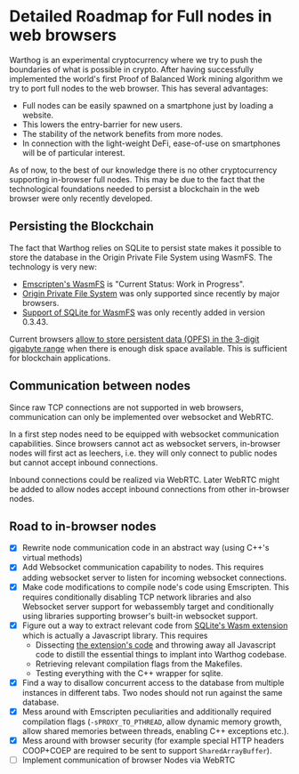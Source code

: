 # Detailed Roadmap for Full nodes in web browsers
Warthog is an experimental cryptocurrency where we try to push the boundaries of what is possible in crypto. After having successfully implemented the world's first Proof of Balanced Work mining algorithm we try to port full nodes to the web browser. This has several advantages:
 - Full nodes can be easily spawned on a smartphone just by loading a website.
 - This lowers the entry-barrier for new users.
 - The stability of the network benefits from more nodes.
 - In connection with the light-weight DeFi, ease-of-use on smartphones will be of particular interest.

As of now, to the best of our knowledge there is no other cryptocurrency supporting in-browser full nodes. This may be due to the fact that the technological foundations needed to persist a blockchain in the web browser were only recently developed.

## Persisting the Blockchain

The fact that Warthog relies on SQLite to persist state makes it possible to store the database in the Origin Private File System using WasmFS. The technology is very new:

- [Emscripten's WasmFS](https://emscripten.org/docs/api_reference/Filesystem-API.html#new-file-system-wasmfs) is "Current Status: Work in Progress".
- [Origin Private File System](https://webkit.org/blog/12257/the-file-system-access-api-with-origin-private-file-system/) was only supported since recently by major browsers.
- [Support of SQLite for WasmFS](https://sqlite.org/wasm/doc/trunk/persistence.md#opfs-wasmfs) was only recently added in version 0.3.43. 

Current browsers [allow to store persistent data (OPFS) in the 3-digit gigabyte range](https://developer.mozilla.org/en-US/docs/Web/API/Storage_API/Storage_quotas_and_eviction_criteria) when there is enough disk space available. This is sufficient for blockchain applications.

## Communication between nodes
Since raw TCP connections are not supported in web browsers, communication can only be implemented over websocket and WebRTC. 

In a first step nodes need to be equipped with websocket communication capabilities. Since browsers cannot act as websocket servers, in-browser nodes will first act as leechers, i.e. they will only connect to public nodes but cannot accept inbound connections. 

Inbound connections could be realized via WebRTC. Later WebRTC might be added to allow nodes accept inbound connections from other in-browser nodes.


## Road to in-browser nodes

- [x] Rewrite node communication code in an abstract way (using C++'s virtual methods)
- [x] Add Websocket communication capability to nodes. This requires adding websocket server to listen for incoming websocket connections.
- [x] Make code modifications to compile node's code using Emscripten. This requires conditionally disabling TCP network libraries and also Websocket server support for webassembly target and conditionally using libraries supporting browser's built-in websocket support.
- [x] Figure out a way to extract relevant code from [SQLite's Wasm extension](https://sqlite.org/wasm/doc/trunk/index.md) which is actually a Javascript library. This requires
    - Dissecting [the extension's code](https://sqlite.org/src/dir/ext/wasm) and throwing away all Javascript code to distill the essential things to implant into Warthog codebase.
    - Retrieving relevant compilation flags from the Makefiles.
    - Testing everything with the C++ wrapper for sqlite.
- [x] Find a way to disallow concurrent access to the database from multiple instances in different tabs. Two nodes should not run against the same database.
- [x] Mess around with Emscripten peculiarities and additionally required compilation flags (`-sPROXY_TO_PTHREAD`, allow dynamic memory growth, allow shared memories between threads, enabling C++ exceptions etc.).
- [x] Mess around with browser security (for example special HTTP headers COOP+COEP are required to be sent to support `SharedArrayBuffer`).
- [ ] Implement communication of browser Nodes via WebRTC
